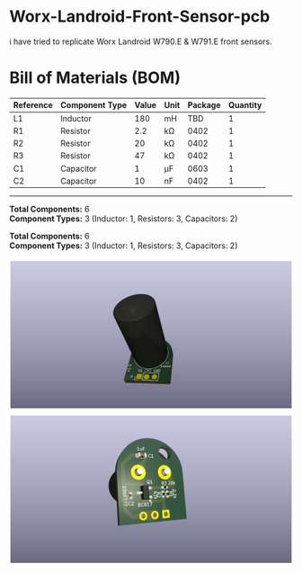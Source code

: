 # Worx-Landroid-Front-Sensor-pcb
i have tried to replicate Worx Landroid W790.E &amp; W791.E front sensors.


# Bill of Materials (BOM)

|Reference|Component Type|Value|Unit|Package|Quantity|
|---------|--------------|-----|----|-------|--------|
|L1       |Inductor      |180  |mH  |TBD    |1       |
|R1       |Resistor      |2.2  |kΩ  |0402   |1       |
|R2       |Resistor      |20   |kΩ  |0402   |1       |
|R3       |Resistor      |47   |kΩ  |0402   |1       |
|C1       |Capacitor     |1    |µF  |0603   |1       |
|C2       |Capacitor     |10   |nF  |0402   |1       |

-----

**Total Components:** 6  
**Component Types:** 3 (Inductor: 1, Resistors: 3, Capacitors: 2)

**Total Components:** 6  
**Component Types:** 3 (Inductor: 1, Resistors: 3, Capacitors: 2)

![Screenshot](W970.E_front_sensor.png)
![Screenshot](W970.E_front_sensor_back.png)
